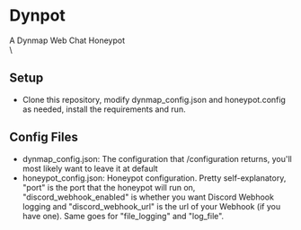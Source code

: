 # Dynpot
A Dynmap Web Chat Honeypot\
\
## Setup
- Clone this repository, modify dynmap_config.json and honeypot.config as needed, install the requirements and run.
## Config Files
- dynmap_config.json: The configuration that /configuration returns, you'll most likely want to leave it at default
- honeypot_config.json: Honeypot configuration. Pretty self-explanatory, "port" is the port that the honeypot will run on, "discord_webhook_enabled" is whether you want Discord Webhook logging and "discord_webhook_url" is the url of your Webhook (if you have one). Same goes for "file_logging" and "log_file".